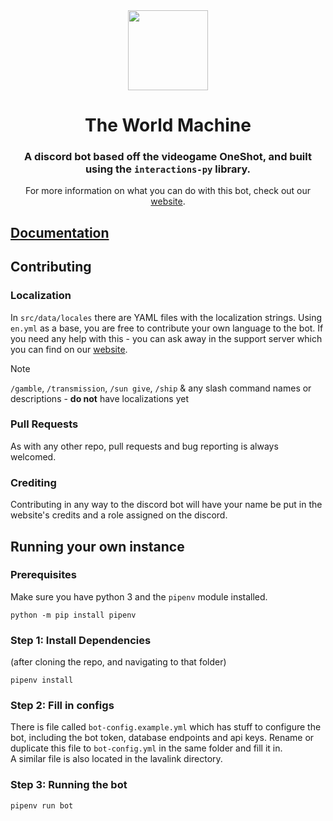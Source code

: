 <div align="center">
    <img src="https://avatars.githubusercontent.com/u/160534184?s=280&v=4" width="128" height="128">
</div>

# <div align="center"> The World Machine </div>

<div align="center">

### A discord bot based off the videogame OneShot, and built using the `interactions-py` library.

For more information on what you can do with this bot, check out our [website](https://www.theworldmachine.xyz/invite).

</div>

## [Documentation](https://github.com/the-world-machine/bot/tree/main/md/)

## Contributing

### Localization

In `src/data/locales` there are YAML files with the localization strings. Using `en.yml` as a base, you are free to contribute your own language to the bot. If you need any help with this - you can ask away in the support server which you can find on our [website](https://www.theworldmachine.xyz/invite).

> [!NOTE]
> `/gamble`, `/transmission`, `/sun give`, `/ship` & any slash command names or descriptions - **do not** have localizations yet

### Pull Requests

As with any other repo, pull requests and bug reporting is always welcomed.

### Crediting

Contributing in any way to the discord bot will have your name be put in the website's credits and a role assigned on the discord.

## Running your own instance

### Prerequisites

Make sure you have python 3 and the `pipenv` module installed.

```commandline
python -m pip install pipenv
```

### Step 1: Install Dependencies

(after cloning the repo, and navigating to that folder)

```commandline
pipenv install
```

### Step 2: Fill in configs

There is file called `bot-config.example.yml` which has stuff to configure the bot, including the bot token, database endpoints and api keys. Rename or duplicate this file to `bot-config.yml` in the same folder and fill it in. <br>
A similar file is also located in the lavalink directory.

### Step 3: Running the bot

```commandline
pipenv run bot
```
